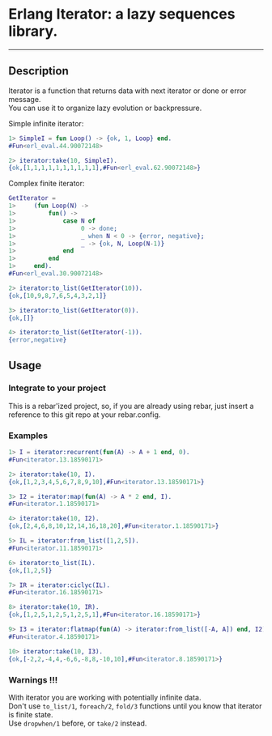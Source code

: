 # Erlang Iterator: a lazy sequences library.
----------------------------------------------------

## Description ##

Iterator is a function that returns data with next iterator or
done or error message.  
You can use it to organize lazy evolution or backpressure.  

Simple infinite iterator:

```erlang
1> SimpleI = fun Loop() -> {ok, 1, Loop} end.
#Fun<erl_eval.44.90072148>

2> iterator:take(10, SimpleI).
{ok,[1,1,1,1,1,1,1,1,1,1],#Fun<erl_eval.62.90072148>}
```

Complex finite iterator:

```erlang
GetIterator =
1>     (fun Loop(N) ->
1>         fun() ->
1>             case N of
1>                  0 -> done;
1>                  _ when N < 0 -> {error, negative};
1>                  _ -> {ok, N, Loop(N-1)}
1>             end
1>         end
1>     end).
#Fun<erl_eval.30.90072148>

2> iterator:to_list(GetIterator(10)).
{ok,[10,9,8,7,6,5,4,3,2,1]}

3> iterator:to_list(GetIterator(0)).
{ok,[]}

4> iterator:to_list(GetIterator(-1)).
{error,negative}
```

## Usage ##

### Integrate to your project ###

This is a rebar'ized project, so, if you are already using rebar, just insert a reference
to this git repo at your rebar.config.

### Examples ###

```erlang
1> I = iterator:recurrent(fun(A) -> A + 1 end, 0).
#Fun<iterator.13.18590171>

2> iterator:take(10, I).
{ok,[1,2,3,4,5,6,7,8,9,10],#Fun<iterator.13.18590171>}

3> I2 = iterator:map(fun(A) -> A * 2 end, I).
#Fun<iterator.1.18590171>

4> iterator:take(10, I2).
{ok,[2,4,6,8,10,12,14,16,18,20],#Fun<iterator.1.18590171>}

5> IL = iterator:from_list([1,2,5]).
#Fun<iterator.11.18590171>

6> iterator:to_list(IL).
{ok,[1,2,5]}

7> IR = iterator:ciclyc(IL).
#Fun<iterator.16.18590171>

8> iterator:take(10, IR).
{ok,[1,2,5,1,2,5,1,2,5,1],#Fun<iterator.16.18590171>}

9> I3 = iterator:flatmap(fun(A) -> iterator:from_list([-A, A]) end, I2).
#Fun<iterator.4.18590171>

10> iterator:take(10, I3).
{ok,[-2,2,-4,4,-6,6,-8,8,-10,10],#Fun<iterator.8.18590171>}
```

### Warnings !!! ###

With iterator you are working with potentially infinite data.  
Don't use ```to_list/1```, ```foreach/2```, ```fold/3``` functions
until you know that iterator is finite state.  
Use ```dropwhen/1``` before, or ```take/2``` instead.
